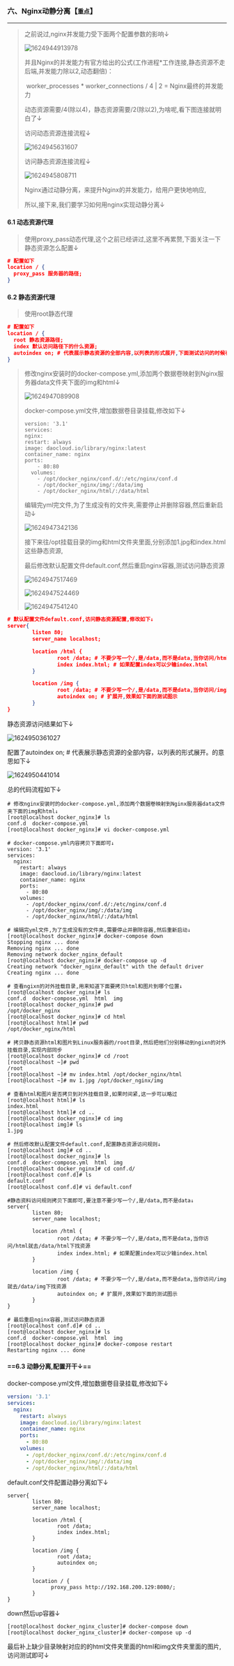 ### 六、Nginx动静分离【`重点`】

---

> 之前说过,nginx并发能力受下面两个配置参数的影响↓
>
> ![1624944913978](../assets/5.Nginx的动静分离/1624944913978.png)
>
> 并且Nginx的并发能力有官方给出的公式(工作进程*工作连接,静态资源不走后端,并发能力除以2,动态翻倍)：
>
> ​	worker_processes * worker_connections / 4 | 2 = Nginx最终的并发能力
>
> 动态资源需要/4(除以4)，静态资源需要/2(除以2),为啥呢,看下图连接就明白了↓
>
> 访问动态资源连接流程↓
>
> ![1624945631607](../assets/5.Nginx的动静分离/1624945631607.png)
>
> 访问静态资源连接流程↓
>
> ![1624945808711](../assets/5.Nginx的动静分离/1624945808711.png)
>
> 
>
> Nginx通过动静分离，来提升Nginx的并发能力，给用户更快地响应,
>
> 所以,接下来,我们要学习如何用nginx实现动静分离↓



#### 6.1 动态资源代理

> 使用proxy_pass动态代理,这个之前已经讲过,这里不再累赘,下面关注一下静态资源怎么配置↓

```json
# 配置如下
location / {
  proxy_pass 服务器的路径;
}
```



#### 6.2 静态资源代理

> 使用root静态代理

```json
# 配置如下
location / {
  root 静态资源路径;
  index 默认访问路径下的什么资源;
  autoindex on; # 代表展示静态资源的全部内容,以列表的形式展开,下面测试访问的时候有说明↓
}
```

>修改nginx安装时的docker-compose.yml,添加两个数据卷映射到Nginx服务器data文件夹下面的img和html↓
>
>![1624947089908](../assets/5.Nginx的动静分离/1624947089908.png)
>
>docker-compose.yml文件,增加数据卷目录挂载,修改如下↓
>
>```
>version: '3.1'
>services:
>nginx:
>restart: always
>image: daocloud.io/library/nginx:latest
>container_name: nginx
>ports:
>     - 80:80
>   volumes:
>     - /opt/docker_nginx/conf.d/:/etc/nginx/conf.d
>     - /opt/docker_nginx/img/:/data/img
>     - /opt/docker_nginx/html/:/data/html
>```
>
>
>
>编辑完yml完文件,为了生成没有的文件夹,需要停止并删除容器,然后重新启动↓
>
>![1624947342136](../assets/5.Nginx的动静分离/1624947342136.png)
>
>接下来往/opt挂载目录的img和html文件夹里面,分别添加1.jpg和index.html这些静态资源,
>
>最后修改默认配置文件default.conf,然后重启nginx容器,测试访问静态资源
>
>![1624947517469](../assets/5.Nginx的动静分离/1624947517469.png)
>
>![1624947524469](../assets/5.Nginx的动静分离/1624947524469.png)
>
>![1624947541240](../assets/5.Nginx的动静分离/1624947541240.png)

~~~json
# 默认配置文件default.conf,访问静态资源配置,修改如下↓
server{
        listen 80;
        server_name localhost;

        location /html {
                root /data; # 不要少写一个/,是/data,而不是data,当你访问/html就去/data/html下找资源
                index index.html; # 如果配置index可以少输index.html
        }

        location /img {
                root /data; # 不要少写一个/,是/data,而不是data,当你访问/img就去/data/img下找资源
                autoindex on; # 扩展开,效果如下面的测试图示
        }
}
~~~

静态资源访问结果如下↓

![1624950361027](../assets/5.Nginx的动静分离/1624950361027.png)



配置了autoindex on; # 代表展示静态资源的全部内容，以列表的形式展开。的意思如下↓

![1624950441014](../assets/5.Nginx的动静分离/1624950441014.png)



总的代码流程如下↓

```shell
# 修改nginx安装时的docker-compose.yml,添加两个数据卷映射到Nginx服务器data文件夹下面的img和html↓
[root@localhost docker_nginx]# ls
conf.d  docker-compose.yml
[root@localhost docker_nginx]# vi docker-compose.yml

# docker-compose.yml内容拷贝下面即可↓
version: '3.1'
services:
  nginx:
    restart: always
    image: daocloud.io/library/nginx:latest
    container_name: nginx
    ports:
      - 80:80
    volumes:
      - /opt/docker_nginx/conf.d/:/etc/nginx/conf.d
      - /opt/docker_nginx/img/:/data/img
      - /opt/docker_nginx/html/:/data/html
 
# 编辑完yml文件,为了生成没有的文件夹,需要停止并删除容器,然后重新启动↓
[root@localhost docker_nginx]# docker-compose down
Stopping nginx ... done
Removing nginx ... done
Removing network docker_nginx_default
[root@localhost docker_nginx]# docker-compose up -d
Creating network "docker_nginx_default" with the default driver
Creating nginx ... done

# 查看ngixn的对外挂载目录,用来知道下面要拷贝html和图片到哪个位置↓
[root@localhost docker_nginx]# ls
conf.d  docker-compose.yml  html  img
[root@localhost docker_nginx]# pwd
/opt/docker_nginx
[root@localhost docker_nginx]# cd html
[root@localhost html]# pwd
/opt/docker_nginx/html

# 拷贝静态资源html和图片到Linux服务器的/root目录,然后把他们分别移动到ngixn的对外挂载目录,实现内部同步
[root@localhost docker_nginx]# cd /root
[root@localhost ~]# pwd
/root
[root@localhost ~]# mv index.html /opt/docker_nginx/html
[root@localhost ~]# mv 1.jpg /opt/docker_nginx/img

# 查看html和图片是否拷贝到对外挂载目录,如果时间紧,这一步可以略过
[root@localhost html]# ls
index.html
[root@localhost html]# cd ..
[root@localhost docker_nginx]# cd img
[root@localhost img]# ls
1.jpg

# 然后修改默认配置文件default.conf,配置静态资源访问规则↓
[root@localhost img]# cd ..
[root@localhost docker_nginx]# ls
conf.d  docker-compose.yml  html  img
[root@localhost docker_nginx]# cd conf.d/
[root@localhost conf.d]# ls
default.conf
[root@localhost conf.d]# vi default.conf

#静态资料访问规则拷贝下面即可,要注意不要少写一个/,是/data,而不是data↓
server{
        listen 80;
        server_name localhost;

        location /html {
                root /data; # 不要少写一个/,是/data,而不是data,当你访问/html就去/data/html下找资源
                index index.html; # 如果配置index可以少输index.html
        }

        location /img {
                root /data; # 不要少写一个/,是/data,而不是data,当你访问/img就去/data/img下找资源
                autoindex on; # 扩展开,效果如下面的测试图示
        }
}

# 最后重启nginx容器,测试访问静态资源
[root@localhost conf.d]# cd ..
[root@localhost docker_nginx]# ls
conf.d  docker-compose.yml  html  img
[root@localhost docker_nginx]# docker-compose restart
Restarting nginx ... done
```



#### ==6.3 动静分离,配置开干↓==

docker-compose.yml文件,增加数据卷目录挂载,修改如下↓

```yml
version: '3.1'
services:
  nginx:
    restart: always
    image: daocloud.io/library/nginx:latest
    container_name: nginx
    ports:
      - 80:80
    volumes:
      - /opt/docker_nginx/conf.d/:/etc/nginx/conf.d
      - /opt/docker_nginx/img/:/data/img
      - /opt/docker_nginx/html/:/data/html
```

default.conf文件配置动静分离如下↓

```
server{
        listen 80;
        server_name localhost;

        location /html {
                root /data;
                index index.html;
        }

        location /img {
                root /data;
                autoindex on;
        }
        
        location / {
              proxy_pass http://192.168.200.129:8080/;
        }
}
```

down然后up容器↓

```shell
[root@localhost docker_nginx_cluster]# docker-compose down
[root@localhost docker_nginx_cluster]# docker-compose up -d
```

最后补上缺少目录映射对应的的html文件夹里面的html和img文件夹里面的图片,访问测试即可↓
